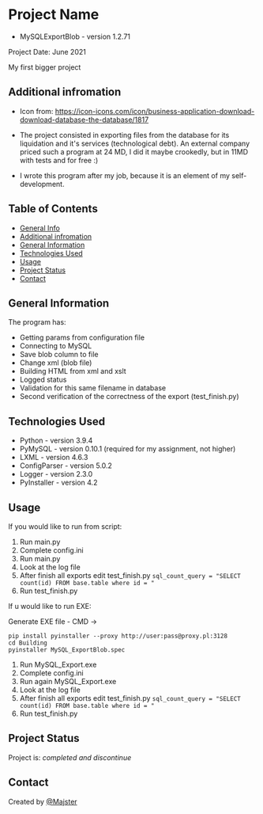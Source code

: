 # Project Name
* MySQLExportBlob - version 1.2.71

Project Date: June 2021

My first bigger project


## Additional infromation

- Icon from: https://icon-icons.com/icon/business-application-download-download-database-the-database/1817

- The project consisted in exporting files from the database for its liquidation and it's services (technological debt). An external company priced such a program at 24 MD, I did it maybe crookedly, but in 11MD with tests and for free :)
- I wrote this program after my job, because it is an element of my self-development.


## Table of Contents
* [General Info](#general-information)
* [Additional infromation](#additional-infromation)
* [General Information](#general-information)
* [Technologies Used](#technologies-used)
* [Usage](#usage)
* [Project Status](#project-status)
* [Contact](#contact)
<!-- * [License](#license) -->


## General Information
The program has:
- Getting params from configuration file
- Connecting to MySQL
- Save blob column to file
- Change xml (blob file)
- Building HTML from xml and xslt
- Logged status
- Validation for this same filename in database
- Second verification of the correctness of the export (test_finish.py)


## Technologies Used
- Python - version 3.9.4
- PyMySQL - version 0.10.1 (required for my assignment, not higher)
- LXML - version 4.6.3
- ConfigParser - version 5.0.2
- Logger - version 2.3.0
- PyInstaller - version 4.2

<!--
## Features
None


## Screenshots
![Example screenshot](./img/screenshot.png)


## Setup
What are the project requirements/dependencies? Where are they listed? A requirements.txt or a Pipfile.lock file perhaps? Where is it located?

Proceed to describe how to install / setup one's local environment / get started with the project.
-->

## Usage
If you would like to run from script:
1. Run main.py
2. Complete config.ini
3. Run main.py
4. Look at the log file
5. After finish all exports edit test_finish.py 
`sql_count_query = "SELECT count(id) FROM base.table where id = "`
6. Run test_finish.py

If u would like to run EXE:

Generate EXE file - CMD ->
```batch
pip install pyinstaller --proxy http://user:pass@proxy.pl:3128
cd Building
pyinstaller MySQL_ExportBlob.spec
```

1. Run MySQL_Export.exe
2. Complete config.ini
3. Run again MySQL_Export.exe
4. Look at the log file
5. After finish all exports edit test_finish.py 
`sql_count_query = "SELECT count(id) FROM base.table where id = "`
6. Run test_finish.py

## Project Status
Project is: _completed and discontinue_

<!-- _complete_ / _no longer being worked on_ (and why) -->

<!-- 
## Room for Improvement
No plans
-->

## Contact
Created by [@Majster](mailto:rachuna.mikolaj@gmail.com)